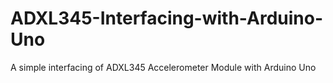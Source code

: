 # ADXL345-Interfacing-with-Arduino-Uno
A simple interfacing of ADXL345 Accelerometer Module with Arduino Uno
